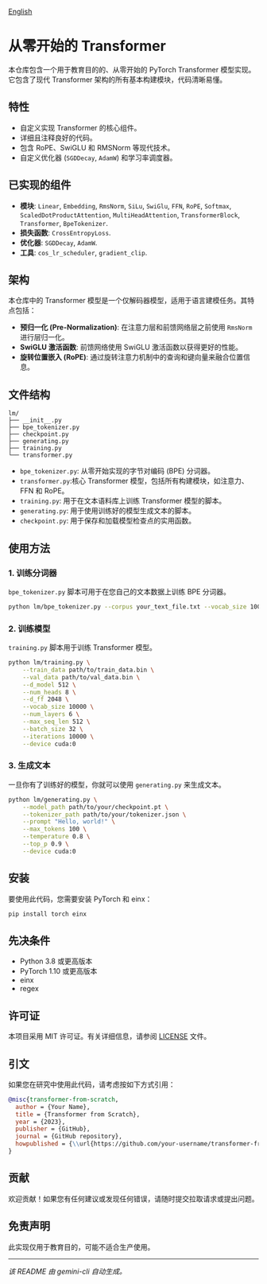 [English](./README.md)

# 从零开始的 Transformer

本仓库包含一个用于教育目的的、从零开始的 PyTorch Transformer 模型实现。它包含了现代 Transformer 架构的所有基本构建模块，代码清晰易懂。

## 特性

*   自定义实现 Transformer 的核心组件。
*   详细且注释良好的代码。
*   包含 RoPE、SwiGLU 和 RMSNorm 等现代技术。
*   自定义优化器 (`SGDDecay`, `AdamW`) 和学习率调度器。

## 已实现的组件

*   **模块**: `Linear`, `Embedding`, `RmsNorm`, `SiLu`, `SwiGlu`, `FFN`, `RoPE`, `Softmax`, `ScaledDotProductAttention`, `MultiHeadAttention`, `TransformerBlock`, `Transformer`, `BpeTokenizer`.
*   **损失函数**: `CrossEntropyLoss`.
*   **优化器**: `SGDDecay`, `AdamW`.
*   **工具**: `cos_lr_scheduler`, `gradient_clip`.

## 架构

本仓库中的 Transformer 模型是一个仅解码器模型，适用于语言建模任务。其特点包括：

*   **预归一化 (Pre-Normalization)**: 在注意力层和前馈网络层之前使用 `RmsNorm` 进行层归一化。
*   **SwiGLU 激活函数**: 前馈网络使用 SwiGLU 激活函数以获得更好的性能。
*   **旋转位置嵌入 (RoPE)**: 通过旋转注意力机制中的查询和键向量来融合位置信息。

## 文件结构

```
lm/
├── __init__.py
├── bpe_tokenizer.py
├── checkpoint.py
├── generating.py
├── training.py
└── transformer.py
```

*   `bpe_tokenizer.py`: 从零开始实现的字节对编码 (BPE) 分词器。
*   `transformer.py`:核心 Transformer 模型，包括所有构建模块，如注意力、FFN 和 RoPE。
*   `training.py`: 用于在文本语料库上训练 Transformer 模型的脚本。
*   `generating.py`: 用于使用训练好的模型生成文本的脚本。
*   `checkpoint.py`: 用于保存和加载模型检查点的实用函数。

## 使用方法

### 1. 训练分词器

`bpe_tokenizer.py` 脚本可用于在您自己的文本数据上训练 BPE 分词器。

```bash
python lm/bpe_tokenizer.py --corpus your_text_file.txt --vocab_size 10000
```

### 2. 训练模型

`training.py` 脚本用于训练 Transformer 模型。

```bash
python lm/training.py \
    --train_data path/to/train_data.bin \
    --val_data path/to/val_data.bin \
    --d_model 512 \
    --num_heads 8 \
    --d_ff 2048 \
    --vocab_size 10000 \
    --num_layers 6 \
    --max_seq_len 512 \
    --batch_size 32 \
    --iterations 10000 \
    --device cuda:0
```

### 3. 生成文本

一旦你有了训练好的模型，你就可以使用 `generating.py` 来生成文本。

```bash
python lm/generating.py \
    --model_path path/to/your/checkpoint.pt \
    --tokenizer_path path/to/your/tokenizer.json \
    --prompt "Hello, world!" \
    --max_tokens 100 \
    --temperature 0.8 \
    --top_p 0.9 \
    --device cuda:0
```

## 安装

要使用此代码，您需要安装 PyTorch 和 einx：

```bash
pip install torch einx
```

## 先决条件

*   Python 3.8 或更高版本
*   PyTorch 1.10 或更高版本
*   einx
*   regex

## 许可证

本项目采用 MIT 许可证。有关详细信息，请参阅 [LICENSE](LICENSE) 文件。

## 引文

如果您在研究中使用此代码，请考虑按如下方式引用：

```bibtex
@misc{transformer-from-scratch,
  author = {Your Name},
  title = {Transformer from Scratch},
  year = {2023},
  publisher = {GitHub},
  journal = {GitHub repository},
  howpublished = {\\url{https://github.com/your-username/transformer-from-scratch}},
}
```

## 贡献

欢迎贡献！如果您有任何建议或发现任何错误，请随时提交拉取请求或提出问题。

## 免责声明

此实现仅用于教育目的，可能不适合生产使用。

--- 

*该 README 由 gemini-cli 自动生成。*